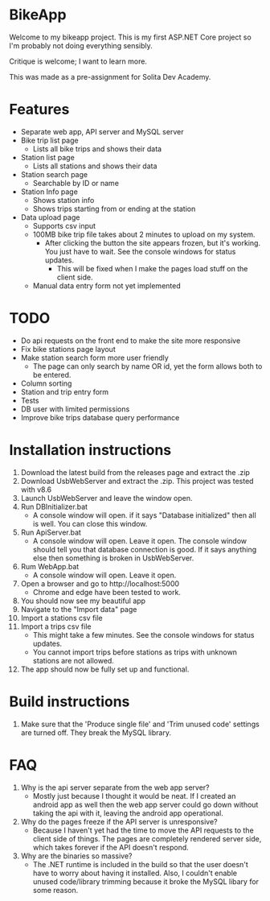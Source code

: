 # BikeApp
Welcome to my bikeapp project. This is my first ASP.NET Core project so I'm probably not doing everything sensibly.

Critique is welcome; I want to learn more.

This was made as a pre-assignment for Solita Dev Academy.

# Features
- Separate web app, API server and MySQL server
- Bike trip list page
	- Lists all bike trips and shows their data
- Station list page
	- Lists all stations and shows their data
- Station search page
	- Searchable by ID or name
- Station Info page
	- Shows station info
	- Shows trips starting from or ending at the station
- Data upload page
	- Supports csv input
	- 100MB bike trip file takes about 2 minutes to upload on my system.
		- After clicking the button the site appears frozen, but it's working. You just have to wait. See the console windows for status updates.
			- This will be fixed when I make the pages load stuff on the client side.
	- Manual data entry form not yet implemented
	
# TODO
- Do api requests on the front end to make the site more responsive
- Fix bike stations page layout
- Make station search form more user friendly
	- The page can only search by name OR id, yet the form allows both to be entered.
- Column sorting
- Station and trip entry form
- Tests
- DB user with limited permissions
- Improve bike trips database query performance

# Installation instructions
1. Download the latest build from the releases page and extract the .zip
2. Download UsbWebServer and extract the .zip. This project was tested with v8.6
4. Launch UsbWebServer and leave the window open.
5. Run DBInitializer.bat
	- A console window will open. if it says "Database initialized" then all is well. You can close this window.
6. Run ApiServer.bat
	- A console window will open. Leave it open. The console window should tell you that database connection is good. If it says anything else then something is broken in UsbWebServer.
7. Rum WebApp.bat
	- A console window will open. Leave it open.
8. Open a browser and go to http://localhost:5000
	- Chrome and edge have been tested to work.
9. You should now see my beautiful app
10. Navigate to the "Import data" page
11. Import a stations csv file
12. Import a trips csv file
	- This might take a few minutes. See the console windows for status updates.
	- You cannot import trips before stations as trips with unknown stations are not allowed.
13. The app should now be fully set up and functional.

# Build instructions
1. Make sure that the 'Produce single file' and 'Trim unused code' settings are turned off. They break the MySQL library.

# FAQ
1. Why is the api server separate from the web app server?
    - Mostly just because I thought it would be neat. If I created an android app as well then the web app server could go down without taking the api with it, leaving the android app operational.
2. Why do the pages freeze if the API server is unresponsive?
	- Because I haven't yet had the time to move the API requests to the client side of things. The pages are completely rendered server side, which takes forever if the API doesn't respond.
3. Why are the binaries so massive?
	- The .NET runtime is included in the build so that the user doesn't have to worry about having it installed. Also, I couldn't enable unused code/library trimming because it broke the MySQL libary for some reason.
